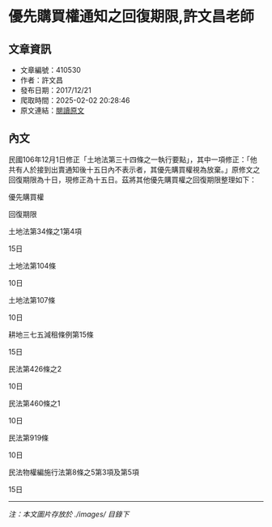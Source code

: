 # 優先購買權通知之回復期限,許文昌老師

## 文章資訊
- 文章編號：410530
- 作者：許文昌
- 發布日期：2017/12/21
- 爬取時間：2025-02-02 20:28:46
- 原文連結：[閱讀原文](https://real-estate.get.com.tw/Columns/detail.aspx?no=410530)

## 內文
民國106年12月1日修正「土地法第三十四條之一執行要點」，其中一項修正：「他共有人於接到出賣通知後十五日內不表示者，其優先購買權視為放棄。」原修文之回復期限為十日，現修正為十五日。茲將其他優先購買權之回復期限整理如下：

優先購買權

回復期限

土地法第34條之1第4項

15日

土地法第104條

10日

土地法第107條

10日

耕地三七五減租條例第15條

15日

民法第426條之2

10日

民法第460條之1

10日

民法第919條

10日

民法物權編施行法第8條之5第3項及第5項

15日

---
*注：本文圖片存放於 ./images/ 目錄下*

